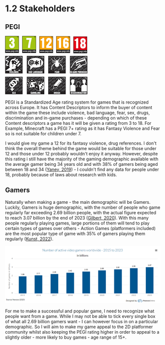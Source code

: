 # 1.2 Stakeholders

## PEGI

![PEGI age ratings](<../.gitbook/assets/image (10).png>)

PEGI is a Standardized Age rating system for games that is recognized across Europe. It has Content Descriptors to inform the buyer of content within the game these include violence, bad language, fear, sex, drugs, discrimination and in-game purchases - depending on which of these Content descriptors a game has it will be given a rating from 3 to 18. For Example, Minecraft has a PEGI 7+ rating as it has Fantasy Violence and Fear so is not suitable for children under 7.

I would give my game a 12 for its fantasy violence, drug references. I don't think the overall theme behind the game would be suitable for those under 12 and those under 12 probably wouldn't enjoy it anyway. However, despite this rating i still have the majority of the gaming demographic available with the average gamer being 34 years old and with 38% of gamers being aged between 18 and 34 ([Yanev, 2019](../reference-list.md)) - I couldn't find any data for people under 18, probably because of laws about research with kids.

## Gamers

Naturally when making a game - the main demographic will be Gamers. Luckily, Gamers is huge demographic, with the number of people who game regularly far exceeding 2.69 billion people, with the actual figure expected to reach 3.07 billion by the end of 2023 ([Gilbert, 2020](../reference-list.md)). With this many people regularly playing games, large portions of them will tend to play certain types of games over others - Action Games (platformers included) are the most popular type of game with 35% of gamers playing them regularly ([Kunst, 2022](../reference-list.md)).

![](<../.gitbook/assets/image (1) (1) (1) (1).png>)

For me to make a successful and popular game, I need to recognize what people want from a game. While I may not be able to tick every single box of what all 2.69 billion gamers want - I can however focus in on a particular demographic. So I will aim to make my game appeal to the 2D platformer community whilst also keeping the PEGI rating higher in order to appeal to a slightly older - more likely to buy games - age range of 15+.

